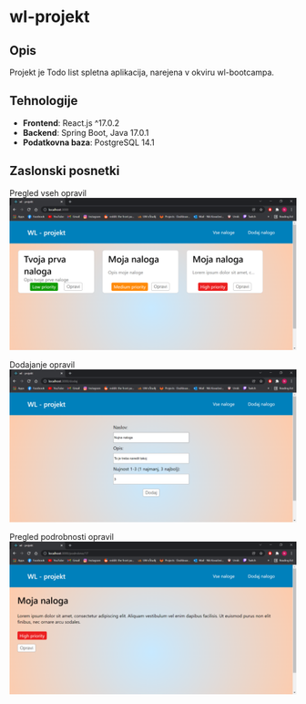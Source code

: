 # wl-projekt

## Opis

Projekt je Todo list spletna aplikacija, narejena v okviru wl-bootcampa.

## Tehnologije

- **Frontend**: React.js ^17.0.2
- **Backend**: Spring Boot, Java 17.0.1
- **Podatkovna baza**: PostgreSQL 14.1

## Zaslonski posnetki

Pregled vseh opravil
![Pregled vseh opravil](screenshots/Screenshot2.PNG)

Dodajanje opravil
![Dodajanje opravil](screenshots/Screenshot1.PNG)

Pregled podrobnosti opravil
![Pregled podrobnosti opravila](screenshots/Screenshot3.PNG)
